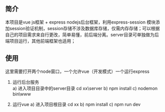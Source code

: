 ## 简介
  本项目是vue js框架 + express nodejs后台框架，利用express-session 模块添加session验证机制，session存储不涉及数据库存储，仅需内存存储；可以根据自己的项目需求来自行更改，简单易懂，前后端分离。server目录可单独做为后端项目运行，其他前端框架也适用；

## 使用
  这里需要打开两个node窗口，一个允许vue（开发模式）一个运行express

1.	运行后台服务	
a)	进入项目目录中的server目录	cd xx\server
b)	npm install
c)	nodemon bin\www

2.	运行vue
a)	进入项目根目录				cd  xx
b)	npm install
c)	npm run dev
